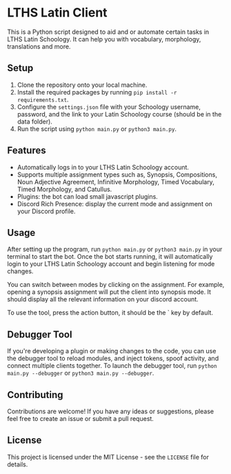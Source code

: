 # LTHS Latin Client

This is a Python script designed to aid and or automate certain tasks in LTHS Latin Schoology. It can help you with vocabulary, morphology, translations and more.

## Setup

1. Clone the repository onto your local machine.
2. Install the required packages by running `pip install -r requirements.txt`.
3. Configure the `settings.json` file with your Schoology username, password, and the link to your Latin Schoology course (should be in the data folder).
4. Run the script using `python main.py` or `python3 main.py`.

## Features

- Automatically logs in to your LTHS Latin Schoology account.
- Supports multiple assignment types such as, Synopsis, Compositions, Noun Adjective Agreement, Infinitive Morphology, Timed Vocabulary, Timed Morphology, and Catullus.
- Plugins: the bot can load small javascript plugins.
- Discord Rich Presence: display the current mode and assignment on your Discord profile.

## Usage

After setting up the program, run `python main.py` or `python3 main.py` in your terminal to start the bot. Once the bot starts running, it will automatically login to your LTHS Latin Schoology account and begin listening for mode changes. 

You can switch between modes by clicking on the assignment. For example, opening a synopsis assignment will put the client into synopsis mode. It should display all the relevant information on your discord account.

To use the tool, press the action button, it should be the ` key by default.

## Debugger Tool

If you're developing a plugin or making changes to the code, you can use the debugger tool to reload modules, and inject tokens, spoof activity, and connect multiple clients together. To launch the debugger tool, run `python main.py --debugger` or `python3 main.py --debugger`. 

## Contributing

Contributions are welcome! If you have any ideas or suggestions, please feel free to create an issue or submit a pull request. 

## License

This project is licensed under the MIT License - see the `LICENSE` file for details.